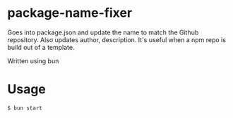 # package-name-fixer
Goes into package.json and update the name to match the Github repository. Also updates author, description. It's useful when a npm repo is build out of a template.

Written using bun

# Usage

```bash
$ bun start
```
